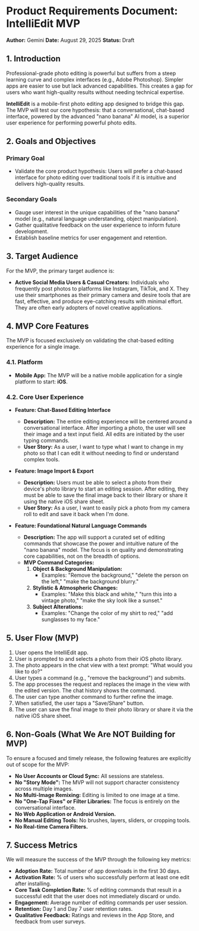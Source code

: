 # Product Requirements Document: IntelliEdit MVP

**Author:** Gemini
**Date:** August 29, 2025
**Status:** Draft

## 1. Introduction

Professional-grade photo editing is powerful but suffers from a steep learning curve and complex interfaces (e.g., Adobe Photoshop). Simpler apps are easier to use but lack advanced capabilities. This creates a gap for users who want high-quality results without needing technical expertise.

**IntelliEdit** is a mobile-first photo editing app designed to bridge this gap. The MVP will test our core hypothesis: that a conversational, chat-based interface, powered by the advanced "nano banana" AI model, is a superior user experience for performing powerful photo edits.

## 2. Goals and Objectives

### Primary Goal
*   Validate the core product hypothesis: Users will prefer a chat-based interface for photo editing over traditional tools if it is intuitive and delivers high-quality results.

### Secondary Goals
*   Gauge user interest in the unique capabilities of the "nano banana" model (e.g., natural language understanding, object manipulation).
*   Gather qualitative feedback on the user experience to inform future development.
*   Establish baseline metrics for user engagement and retention.

## 3. Target Audience

For the MVP, the primary target audience is:

*   **Active Social Media Users & Casual Creators:** Individuals who frequently post photos to platforms like Instagram, TikTok, and X. They use their smartphones as their primary camera and desire tools that are fast, effective, and produce eye-catching results with minimal effort. They are often early adopters of novel creative applications.

## 4. MVP Core Features

The MVP is focused exclusively on validating the chat-based editing experience for a single image.

### 4.1. Platform
*   **Mobile App:** The MVP will be a native mobile application for a single platform to start: **iOS**.

### 4.2. Core User Experience
*   **Feature: Chat-Based Editing Interface**
    *   **Description:** The entire editing experience will be centered around a conversational interface. After importing a photo, the user will see their image and a text input field. All edits are initiated by the user typing commands.
    *   **User Story:** As a user, I want to type what I want to change in my photo so that I can edit it without needing to find or understand complex tools.

*   **Feature: Image Import & Export**
    *   **Description:** Users must be able to select a photo from their device's photo library to start an editing session. After editing, they must be able to save the final image back to their library or share it using the native iOS share sheet.
    *   **User Story:** As a user, I want to easily pick a photo from my camera roll to edit and save it back when I'm done.

*   **Feature: Foundational Natural Language Commands**
    *   **Description:** The app will support a curated set of editing commands that showcase the power and intuitive nature of the "nano banana" model. The focus is on quality and demonstrating core capabilities, not on the breadth of options.
    *   **MVP Command Categories:**
        1.  **Object & Background Manipulation:**
            *   Examples: "Remove the background," "delete the person on the left," "make the background blurry."
        2.  **Stylistic & Atmospheric Changes:**
            *   Examples: "Make this black and white," "turn this into a vintage photo," "make the sky look like a sunset."
        3.  **Subject Alterations:**
            *   Examples: "Change the color of my shirt to red," "add sunglasses to my face."

## 5. User Flow (MVP)

1.  User opens the IntelliEdit app.
2.  User is prompted to and selects a photo from their iOS photo library.
3.  The photo appears in the chat view with a text prompt: "What would you like to do?"
4.  User types a command (e.g., "remove the background") and submits.
5.  The app processes the request and replaces the image in the view with the edited version. The chat history shows the command.
6.  The user can type another command to further refine the image.
7.  When satisfied, the user taps a "Save/Share" button.
8.  The user can save the final image to their photo library or share it via the native iOS share sheet.

## 6. Non-Goals (What We Are NOT Building for MVP)

To ensure a focused and timely release, the following features are explicitly out of scope for the MVP:

*   **No User Accounts or Cloud Sync:** All sessions are stateless.
*   **No "Story Mode":** The MVP will not support character consistency across multiple images.
*   **No Multi-Image Remixing:** Editing is limited to one image at a time.
*   **No "One-Tap Fixes" or Filter Libraries:** The focus is entirely on the conversational interface.
*   **No Web Application or Android Version.**
*   **No Manual Editing Tools:** No brushes, layers, sliders, or cropping tools.
*   **No Real-time Camera Filters.**

## 7. Success Metrics

We will measure the success of the MVP through the following key metrics:

*   **Adoption Rate:** Total number of app downloads in the first 30 days.
*   **Activation Rate:** % of users who successfully perform at least one edit after installing.
*   **Core Task Completion Rate:** % of editing commands that result in a successful edit that the user does not immediately discard or undo.
*   **Engagement:** Average number of editing commands per user session.
*   **Retention:** Day 1 and Day 7 user retention rates.
*   **Qualitative Feedback:** Ratings and reviews in the App Store, and feedback from user surveys.